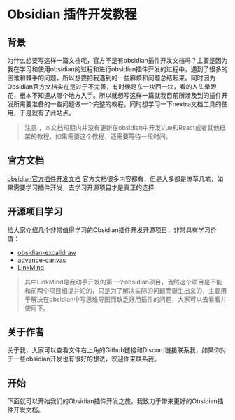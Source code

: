 # Obsidian 插件开发教程

## 背景

为什么想要写这样一篇文档呢，官方不是有obsidian插件开发文档吗？主要是因为我在学习和使用obsidian的过程和进行obsidian插件开发的过程中，遇到了很多的困难和棘手的问题，所以想要把我遇到的一些麻烦和问题总结起来。同时因为Obsidian官方文档实在是过于不完善，有时候是东一块西一块，看的人头晕眼花，根本不知道从哪个地方入手。所以就想写这样一篇就我目前所涉及到的插件开发所需要准备的一些问题做一个完整的教程。同时想学习一下nextra文档工具的使用，于是就有了此站点。

> 注意 ，本文档短期内并没有更新在obsidian中开发Vue和React或者其他框架的教程，如果需要这个教程，还需要等待一段时间。

## 官方文档

[obsidian官方插件开发文档](https://luhaifeng666.github.io/obsidian-plugin-docs-zh/zh2.0/getting-started/)
官方文档很多内容都有，但是大多都是潦草几笔，如果需要学习插件开发，去学习开源项目才是真正的选择

## 开源项目学习

给大家介绍几个非常值得学习的Obsidian插件开发开源项目，非常具有学习价值：
- [obsidian-excalidraw](https://github.com/zsviczian/obsidian-excalidraw-plugin)
- [advance-canvas](https://github.com/Developer-Mike/obsidian-advanced-canvas)
- [LinkMind](https://github.com/LXiangEthan/LinkMind)

> 其中LinkMind是我动手开发的第一个obsidian项目，当然这个项目是不能和前两个项目相提并论的，只是为了解决实际的问题而诞生出来的，主要用于解决在obsidian中写思维导图而缺乏好用插件的问题，大家可以去看看并使用下。

## 关于作者

关于我，大家可以查看文件右上角的Github链接和Discord链接联系我，如果你对于一些obsidian开发也有很好的想法，欢迎你来联系我。

## 开始

下面就可以开始我们的Obsidian插件开发之旅，我致力于带来更好的Obsidian插件开发文档。
